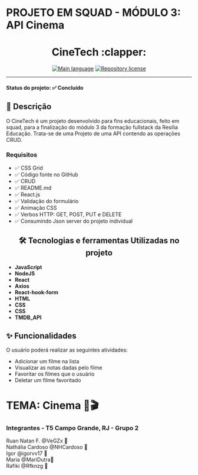 
# PROJETO EM SQUAD - MÓDULO 3: API Cinema

<div align="center">
    <h1> </h1>
    <h1 align=center> CineTech :clapper:	</h1>
    <p>
    <a href="https://pt-br.reactjs.org/"><img src="https://img.shields.io/badge/language-React-blue" alt="Main language" /></a>
    <a href="https://opensource.org/licenses/MIT"><img src="https://img.shields.io/badge/license-MIT-red" alt="Repository license" /></a>
    </p>
    <hr />
   
</div>

<h4> 
	Status do projeto: ✅ Concluído
</h4>


## 📜 Descrição

<p>
    O CineTech é um projeto desenvolvido para fins educacionais, feito em squad, para a finalização do módulo 3 da formação fullstack da Resilia Educação. Trata-se de uma Projeto de uma API contendo as operações CRUD.
 
</p>

### Requisitos

- ✅ CSS Grid
- ✅ Código fonte no GitHub
- ✅ CRUD
- ✅ README.md
- ✅ React.js
- ✅ Validação do formulário
- ✅ Animação CSS
- ✅ Verbos HTTP: GET, POST, PUT e DELETE
- ✅ Consumindo Json server do projeto individual


<h2 align=center>🛠️ Tecnologias e ferramentas Utilizadas no projeto</h2>
    
<ul>
    <li><strong>JavaScript</strong></li>
    <li><strong>NodeJS</strong></li>
    <li><strong>React</strong></li>
    <li><strong>Axios</strong></li>
    <li><strong>React-hook-form</strong></li>
    <li><strong>HTML</strong></li>
    <li><strong>CSS</strong></li>
    <li><strong>CSS</strong></li>
    <li><strong>TMDB_API</strong></li>
</ul>

## ✨ Funcionalidades

O usuário poderá realizar as seguintes atividades:

-  Adicionar um filme na lista
-  Visualizar as notas dadas pelo filme
-  Favoritar os filmes que o usuário
-  Deletar um filme favoritado


<h1>TEMA: Cinema 🍿🎬</h1>
<h3>Integrantes - T5 Campo Grande, RJ - Grupo 2</h3>

Ruan Natan F. @VeGZx 💛 <br>
Nathália Cardoso @NHCardoso 💛 <br>
Igor @igorvv17 💛 <br>
Maria @MariDutra💛 <br>
Rafiki @Rfknzg 💛 <br>
